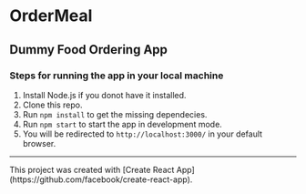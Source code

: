 # OrderMeal

## Dummy Food Ordering App

### Steps for running the app in your local machine

1. Install Node.js if you donot have it installed.
2. Clone this repo.
3. Run `npm install` to get the missing dependecies.
4. Run `npm start` to start the app in development mode.
5. You will be redirected to `http://localhost:3000/` in your default browser.

<hr>
This project was created with [Create React App](https://github.com/facebook/create-react-app).
